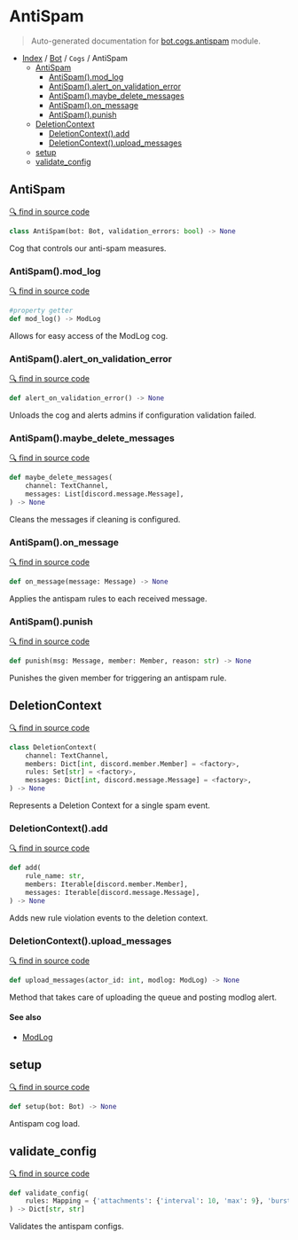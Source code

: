 # AntiSpam

> Auto-generated documentation for [bot.cogs.antispam](https://github.com/python-discord/bot/blob/master/bot/cogs/antispam.py) module.

- [Index](../../README.md#modules) / [Bot](../index.md#bot) / `Cogs` / AntiSpam
  - [AntiSpam](#antispam)
    - [AntiSpam().mod_log](#antispammod_log)
    - [AntiSpam().alert_on_validation_error](#antispamalert_on_validation_error)
    - [AntiSpam().maybe_delete_messages](#antispammaybe_delete_messages)
    - [AntiSpam().on_message](#antispamon_message)
    - [AntiSpam().punish](#antispampunish)
  - [DeletionContext](#deletioncontext)
    - [DeletionContext().add](#deletioncontextadd)
    - [DeletionContext().upload_messages](#deletioncontextupload_messages)
  - [setup](#setup)
  - [validate_config](#validate_config)

## AntiSpam

[🔍 find in source code](https://github.com/python-discord/bot/blob/master/bot/cogs/antispam.py#L97)

```python
class AntiSpam(bot: Bot, validation_errors: bool) -> None
```

Cog that controls our anti-spam measures.

### AntiSpam().mod_log

[🔍 find in source code](https://github.com/python-discord/bot/blob/master/bot/cogs/antispam.py#L97)

```python
#property getter
def mod_log() -> ModLog
```

Allows for easy access of the ModLog cog.

### AntiSpam().alert_on_validation_error

[🔍 find in source code](https://github.com/python-discord/bot/blob/master/bot/cogs/antispam.py#L117)

```python
def alert_on_validation_error() -> None
```

Unloads the cog and alerts admins if configuration validation failed.

### AntiSpam().maybe_delete_messages

[🔍 find in source code](https://github.com/python-discord/bot/blob/master/bot/cogs/antispam.py#L226)

```python
def maybe_delete_messages(
    channel: TextChannel,
    messages: List[discord.message.Message],
) -> None
```

Cleans the messages if cleaning is configured.

### AntiSpam().on_message

[🔍 find in source code](https://github.com/python-discord/bot/blob/master/bot/cogs/antispam.py#L136)

```python
def on_message(message: Message) -> None
```

Applies the antispam rules to each received message.

### AntiSpam().punish

[🔍 find in source code](https://github.com/python-discord/bot/blob/master/bot/cogs/antispam.py#L207)

```python
def punish(msg: Message, member: Member, reason: str) -> None
```

Punishes the given member for triggering an antispam rule.

## DeletionContext

[🔍 find in source code](https://github.com/python-discord/bot/blob/master/bot/cogs/antispam.py#L40)

```python
class DeletionContext(
    channel: TextChannel,
    members: Dict[int, discord.member.Member] = <factory>,
    rules: Set[str] = <factory>,
    messages: Dict[int, discord.message.Message] = <factory>,
) -> None
```

Represents a Deletion Context for a single spam event.

### DeletionContext().add

[🔍 find in source code](https://github.com/python-discord/bot/blob/master/bot/cogs/antispam.py#L48)

```python
def add(
    rule_name: str,
    members: Iterable[discord.member.Member],
    messages: Iterable[discord.message.Message],
) -> None
```

Adds new rule violation events to the deletion context.

### DeletionContext().upload_messages

[🔍 find in source code](https://github.com/python-discord/bot/blob/master/bot/cogs/antispam.py#L60)

```python
def upload_messages(actor_id: int, modlog: ModLog) -> None
```

Method that takes care of uploading the queue and posting modlog alert.

#### See also

- [ModLog](moderation/modlog.md#modlog)

## setup

[🔍 find in source code](https://github.com/python-discord/bot/blob/master/bot/cogs/antispam.py#L278)

```python
def setup(bot: Bot) -> None
```

Antispam cog load.

## validate_config

[🔍 find in source code](https://github.com/python-discord/bot/blob/master/bot/cogs/antispam.py#L257)

```python
def validate_config(
    rules: Mapping = {'attachments': {'interval': 10, 'max': 9}, 'burst': {'interval': 10, 'max': 7}, 'burst_shared': {'interval': 10, 'max': 20}, 'chars': {'interval': 5, 'max': 3000}, 'duplicates': {'interval': 10, 'max': 3}, 'discord_emojis': {'interval': 10, 'max': 20}, 'links': {'interval': 10, 'max': 10}, 'mentions': {'interval': 10, 'max': 5}, 'newlines': {'interval': 10, 'max': 100, 'max_consecutive': 10}, 'role_mentions': {'interval': 10, 'max': 3}},
) -> Dict[str, str]
```

Validates the antispam configs.
